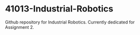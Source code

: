 # 41013-Industrial-Robotics
Github repository for Industrial Robotics. Currently dedicated for Assignment 2. 
